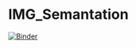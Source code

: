 # IMG_Semantation
[![Binder](https://mybinder.org/badge_logo.svg)](https://mybinder.org/v2/gh/mima0511/IMG_Segmantation/main?filepath=TP2.ipynb)
